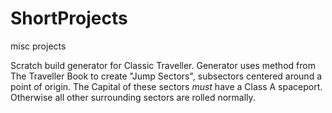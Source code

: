 # ShortProjects
misc projects

Scratch build generator for Classic Traveller. Generator uses method from The Traveller Book to create "Jump Sectors",
subsectors centered around a point of origin. The Capital of these sectors _must_ have a Class A spaceport. Otherwise all
other surrounding sectors are rolled normally.
